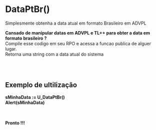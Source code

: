 # DataPtBr() 
Simplesmente obtenha a data atual em formato Brasileiro em ADVPL

<b>Cansado de manipular datas em ADVPL e TL++ para obter a data em formato brasileiro ?</b> <br>
Compile esse codigo em seu RPO e acessa a funcao publica de alguer lugar. <br>
Retorna uma string com a data atual do sistema

<br><br>

<b><h2>Exemplo de ultilização</h2>
  sMinhaData := U_DataPtBr() <br>
  Alert(sMinhaData)
  
  <br><br>
  Pronto !!!
